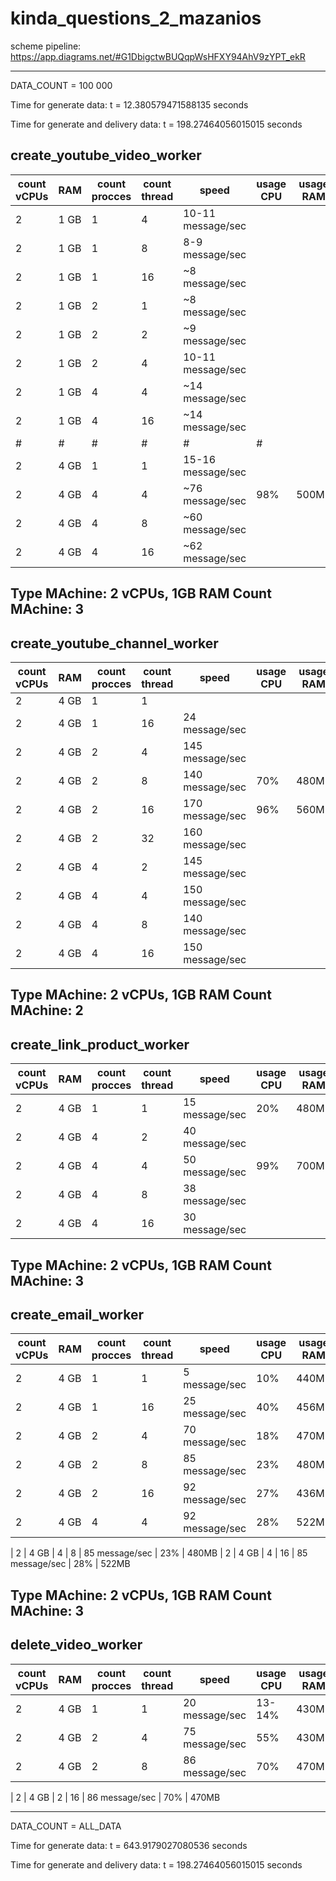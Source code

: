 # kinda_questions_2_mazanios

scheme pipeline: https://app.diagrams.net/#G1DbigctwBUQqpWsHFXY94AhV9zYPT_ekR

------------------------------------------------------------------------------------------------------------------
                                                                                        
                                                                                        
DATA_COUNT = 100 000

Time for generate data: t = 12.380579471588135 seconds

Time for generate and delivery data: t = 198.27464056015015 seconds

## create_youtube_video_worker
count vCPUs | RAM | count procces | count thread | speed | usage CPU | usage RAM |
--- | --- | --- | --- | --- | --- | ---
| 2 | 1 GB | 1 | 4 | 10-11 message/sec | 
| 2 | 1 GB | 1 | 8 | 8-9 message/sec 
| 2 | 1 GB | 1 | 16 |~8 message/sec 
| 2 | 1 GB | 2 | 1 |  ~8 message/sec 
| 2 | 1 GB | 2 | 2 | ~9 message/sec
| 2 | 1 GB | 2 | 4 | 10-11 message/sec
| 2 | 1 GB | 4 | 4 | ~14 message/sec 
| 2 | 1 GB | 4 | 16 |~14 message/sec 
|#|#|#|#|#|#|
| 2 | 4 GB | 1 | 1 | 15-16 message/sec
| 2 | 4 GB | 4 | 4 | ~76 message/sec | 98% | 500MB |
| 2 | 4 GB | 4 | 8 |  ~60 message/sec
| 2 | 4 GB | 4 | 16 | ~62 message/sec 

Type MAchine: 2 vCPUs, 1GB RAM
Count MAchine: 3
----------------------------------

## create_youtube_channel_worker
count vCPUs | RAM | count procces | count thread| speed | usage CPU | usage RAM |
--- | --- | --- | --- | --- | --- | ---
| 2 | 4 GB | 1 | 1
| 2 | 4 GB | 1 | 16 | 24 message/sec | 
| 2 | 4 GB | 2 | 4 | 145 message/sec |
| 2 | 4 GB | 2 | 8 | 140 message/sec | 70% | 480MB |
| 2 | 4 GB | 2 | 16 | 170 message/sec | 96% | 560MB |
| 2 | 4 GB | 2 | 32 | 160 message/sec |
| 2 | 4 GB | 4 | 2 | 145 message/sec |
| 2 | 4 GB | 4 | 4 | 150 message/sec |
| 2 | 4 GB | 4 | 8 | 140 message/sec |
| 2 | 4 GB | 4 | 16 | 150 message/sec |

Type MAchine: 2 vCPUs, 1GB RAM
Count MAchine: 2
----------------------------------


## create_link_product_worker
count vCPUs | RAM | count procces | count thread| speed | usage CPU | usage RAM |
--- | --- | --- | --- | --- | --- | ---
| 2 | 4 GB | 1 | 1 | 15 message/sec | 20% | 480MB |
| 2 | 4 GB | 4 | 2 | 40 message/sec | 
| 2 | 4 GB | 4 | 4 | 50 message/sec | 99% | 700MB
| 2 | 4 GB | 4 | 8 | 38 message/sec | 
| 2 | 4 GB | 4 | 16 | 30 message/sec | 

Type MAchine: 2 vCPUs, 1GB RAM
Count MAchine: 3
----------------------------------

## create_email_worker
count vCPUs | RAM | count procces | count thread| speed | usage CPU | usage RAM |
--- | --- | --- | --- | --- | --- | ---
| 2 | 4 GB | 1 | 1| 5 message/sec | 10% | 440MB |
| 2 | 4 GB | 1 | 16 | 25 message/sec | 40% | 456MB
| 2 | 4 GB | 2 | 4 | 70 message/sec | 18% | 470MB
| 2 | 4 GB | 2 | 8 | 85 message/sec | 23% | 480MB
| 2 | 4 GB | 2 | 16 | 92 message/sec | 27% | 436MB
| 2 | 4 GB | 4 | 4 | 92 message/sec | 28% | 522MB

| 2 | 4 GB | 4 | 8 | 85 message/sec | 23% | 480MB
| 2 | 4 GB | 4 | 16 | 85 message/sec | 28% | 522MB

Type MAchine: 2 vCPUs, 1GB RAM
Count MAchine: 3
----------------------------------

## delete_video_worker
count vCPUs | RAM | count procces | count thread| speed | usage CPU | usage RAM |
--- | --- | --- | --- | --- | --- | ---
| 2 | 4 GB | 1 | 1 | 20 message/sec | 13-14% | 430MB
| 2 | 4 GB | 2 | 4 | 75 message/sec | 55% | 430MB
| 2 | 4 GB | 2 | 8 | 86 message/sec | 70% | 470MB

| 2 | 4 GB | 2 | 16 | 86 message/sec | 70% | 470MB

--------------------------------------------------------------------------------------------------------------------------

DATA_COUNT = ALL_DATA

Time for generate data: t = 643.9179027080536 seconds

Time for generate and delivery data: t = 198.27464056015015 seconds
